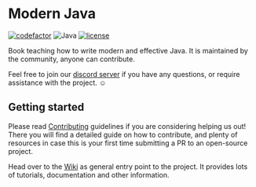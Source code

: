 # Modern Java

[![codefactor](https://img.shields.io/codefactor/grade/github/together-java/modernjava)](https://www.codefactor.io/repository/github/together-java/modernjava)
![Java](https://img.shields.io/badge/Java-19-ff696c)
[![license](https://img.shields.io/github/license/Together-Java/ModernJava)](https://github.com/Together-Java/ModernJava/blob/master/LICENSE)

Book teaching how to write modern and effective Java. It is maintained by the community, anyone can contribute.

Feel free to join our [discord server](https://discord.gg/together-java-272761734820003841)
if you have any questions, or require assistance with the project. :relaxed:

## Getting started

Please read [Contributing](https://github.com/Together-Java/ModernJava/wiki/Contributing)
guidelines if you are considering helping us out! There you will find a detailed
guide on how to contribute, and plenty of resources in case this is your
first time submitting a PR to an open-source project.

Head over to the [Wiki](https://github.com/Together-Java/ModernJava/wiki) as general
entry point to the project. It provides lots of tutorials, documentation and other information.
